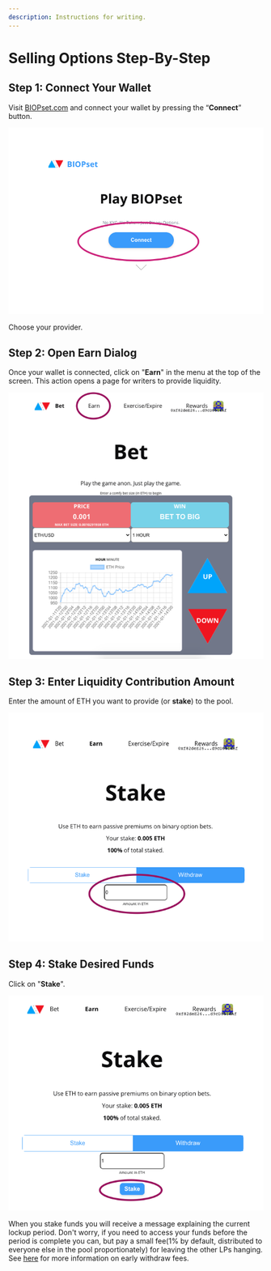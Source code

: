 ```yaml
---
description: Instructions for writing.
---
```


# Selling Options Step-By-Step



## Step 1: Connect Your Wallet

Visit [BIOPset.com](http://biopset.com/) and connect your wallet by pressing the “**Connect**” button. 

 ![1](https://github.com/BIOPset/gitbook/raw/main/1.png)

Choose your provider.

## Step 2: Open Earn Dialog

Once your wallet is connected, click on "**Earn**" in the menu at the top of the screen. This action opens a page for writers to provide liquidity.

![](https://github.com/BIOPset/gitbook/raw/main/lp2.png)

## Step 3: Enter Liquidity Contribution Amount

Enter the amount of ETH you want to provide \(or **stake**\) to the pool.

![enter the amount you want to stake](https://github.com/BIOPset/gitbook/raw/main/lp3.png)

## Step 4: Stake Desired Funds

Click on "**Stake**".

![Press button and send transaction in wallet to confirm stake](https://github.com/BIOPset/gitbook/raw/main/lp4.png)

When you stake funds you will receive a message explaining the current lockup period. Don't worry, if you need to access your funds before the period is complete you can, but pay a small fee(1% by default, distributed to everyone else in the pool proportionately) for leaving the other LPs hanging. See [here](https://docs.biopset.com/theory/fundamentals/selling-options#liquidity-locking) for more information on early withdraw fees.

